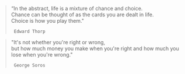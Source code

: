 > “In the abstract, life is a mixture of chance and choice.  
>   Chance can be thought of as the cards you are dealt in life.  
>     Choice is how you play them."  
>  
>      Edward Thorp
>  
  
>  
> "It's not whether you're right or wrong,  
>   but how much money you make when you're right and how much you lose when you're wrong."  
>     
>      George Soros
